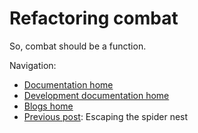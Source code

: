 # Refactoring combat

So, combat should be a function.

Navigation:

+ [Documentation home](../../../README.md)
+ [Development documentation home](../../README.md)
+ [Blogs home](../README.md)
+ [Previous post](../006-escape/README.md): Escaping the spider nest
